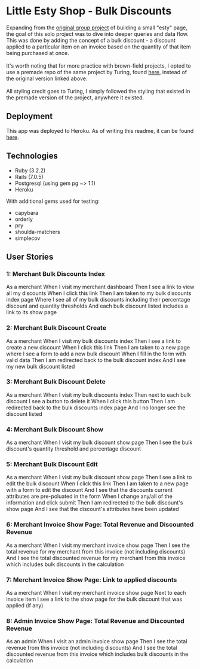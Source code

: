 # Little Esty Shop - Bulk Discounts
Expanding from the [original group project](https://github.com/WillWeston94/little-shop-7) of building a small "esty" page, the goal of this solo project was to dive into deeper queries and data flow. This was done by adding the concept of a bulk discount - a discount applied to a particular item on an invoice based on the quantity of that item being purchased at once.<br><br>
It's worth noting that for more practice with brown-field projects, I opted to use a premade repo of the same project by Turing, found [here](https://github.com/turingschool-examples/b2-final-starter-7), instead of the original version linked above.<br><br>
All styling credit goes to Turing, I simply followed the styling that existed in the premade version of the project, anywhere it existed.

## Deployment
This app was deployed to Heroku. As of writing this readme, it can be found [here](https://polar-bayou-19032-7ce299426a88.herokuapp.com/merchants/1/dashboard).

## Technologies
- Ruby (3.2.2)
- Rails (7.0.5)
- Postgresql (using gem pg ~> 1.1)
- Heroku

With additional gems used for testing:
- capybara
- orderly
- pry
- shoulda-matchers
- simplecov

## User Stories
### 1: Merchant Bulk Discounts Index

As a merchant
When I visit my merchant dashboard
Then I see a link to view all my discounts
When I click this link
Then I am taken to my bulk discounts index page
Where I see all of my bulk discounts including their
percentage discount and quantity thresholds
And each bulk discount listed includes a link to its show page

### 2: Merchant Bulk Discount Create

As a merchant
When I visit my bulk discounts index
Then I see a link to create a new discount
When I click this link
Then I am taken to a new page where I see a form to add a new bulk discount
When I fill in the form with valid data
Then I am redirected back to the bulk discount index
And I see my new bulk discount listed

### 3: Merchant Bulk Discount Delete

As a merchant
When I visit my bulk discounts index
Then next to each bulk discount I see a button to delete it
When I click this button
Then I am redirected back to the bulk discounts index page
And I no longer see the discount listed

### 4: Merchant Bulk Discount Show

As a merchant
When I visit my bulk discount show page
Then I see the bulk discount's quantity threshold and percentage discount

### 5: Merchant Bulk Discount Edit

As a merchant
When I visit my bulk discount show page
Then I see a link to edit the bulk discount
When I click this link
Then I am taken to a new page with a form to edit the discount
And I see that the discounts current attributes are pre-poluated in the form
When I change any/all of the information and click submit
Then I am redirected to the bulk discount's show page
And I see that the discount's attributes have been updated

### 6: Merchant Invoice Show Page: Total Revenue and Discounted Revenue

As a merchant
When I visit my merchant invoice show page
Then I see the total revenue for my merchant from this invoice (not including discounts)
And I see the total discounted revenue for my merchant from this invoice which includes bulk discounts in the calculation

### 7: Merchant Invoice Show Page: Link to applied discounts

As a merchant
When I visit my merchant invoice show page
Next to each invoice item I see a link to the show page for the bulk discount that was applied (if any)

### 8: Admin Invoice Show Page: Total Revenue and Discounted Revenue

As an admin
When I visit an admin invoice show page
Then I see the total revenue from this invoice (not including discounts)
And I see the total discounted revenue from this invoice which includes bulk discounts in the calculation
